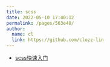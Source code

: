 ```yaml
---
title: scss
date: 2022-05-10 17:40:12
permalink: /pages/563e40/
author: 
  name: cl
  link: https://github.com/clozz-lin
---
```


+ [scss快速入门](https://juejin.cn/post/6844903859010158600)